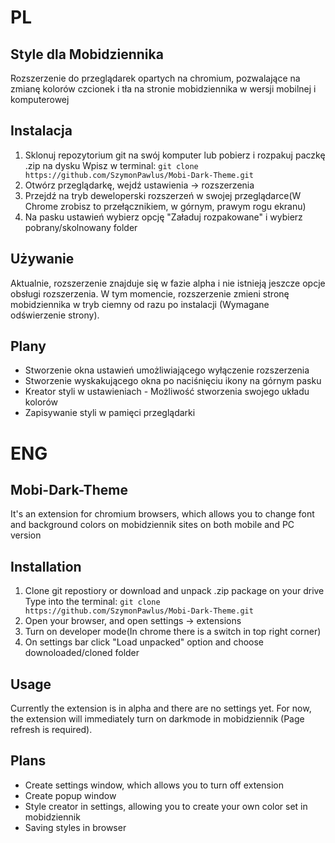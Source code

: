 # PL
## Style dla Mobidziennika

Rozszerzenie do przeglądarek opartych na chromium, pozwalające na zmianę kolorów czcionek i tła na stronie mobidziennika w wersji mobilnej i komputerowej

## Instalacja
1. Sklonuj repozytorium git na swój komputer lub pobierz i rozpakuj paczkę .zip na dysku
  Wpisz w terminal: `git clone https://github.com/SzymonPawlus/Mobi-Dark-Theme.git`
2. Otwórz przeglądarkę, wejdź ustawienia -> rozszerzenia
3. Przejdź na tryb deweloperski rozszerzeń w swojej przeglądarce(W Chrome zrobisz to przełącznikiem, w górnym, prawym rogu ekranu)
4. Na pasku ustawień wybierz opcję "Załaduj rozpakowane" i wybierz pobrany/skolnowany folder

## Używanie
Aktualnie, rozszerzenie znajduje się w fazie alpha i nie istnieją jeszcze opcje obsługi rozszerzenia.
W tym momencie, rozszerzenie zmieni stronę mobidziennika w tryb ciemny od razu po instalacji (Wymagane odświerzenie strony).

## Plany
- Stworzenie okna ustawień umożliwiającego wyłączenie rozszerzenia
- Stworzenie wyskakującego okna po naciśnięciu ikony na górnym pasku
- Kreator styli w ustawieniach - Możliwość stworzenia swojego układu kolorów
- Zapisywanie styli w pamięci przeglądarki

# ENG
## Mobi-Dark-Theme

It's an extension for chromium browsers, which allows you to change font and background colors on mobidziennik sites on both mobile and PC version

## Installation
1. Clone git repostiory or download and unpack .zip package on your drive
  Type into the terminal: `git clone https://github.com/SzymonPawlus/Mobi-Dark-Theme.git`
2. Open your browser, and open settings -> extensions
3. Turn on developer mode(In chrome there is a switch in top right corner)
4. On settings bar click "Load unpacked" option and choose downoloaded/cloned folder

## Usage
Currently the extension is in alpha and there are no settings yet.
For now, the extension will immediately turn on darkmode in mobidziennik (Page refresh is required).

## Plans
- Create settings window, which allows you to turn off extension
- Create popup window
- Style creator in settings, allowing you to create your own color set in mobidziennik
- Saving styles in browser

